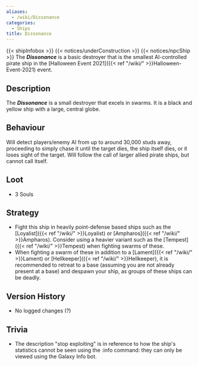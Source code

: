 ```yaml
---
aliases:
  - /wiki/Dissonance
categories:
  - Ships
title: Dissonance
---
```


{{< shipInfobox >}} {{< notices/underConstruction >}} {{< notices/npcShip >}} The **_Dissonance_** is a basic destroyer that is the smallest AI-controlled pirate ship in the [Halloween Event 2021]({{< ref "/wiki/" >}}Halloween-Event-2021) event.

## Description

The **_Dissonance_** is a small destroyer that excels in swarms. It is a black and yellow ship with a large, central globe.

## Behaviour

Will detect players/enemy AI from up to around 30,000 studs away, proceeding to simply chase it until the target dies, the ship itself dies, or it loses sight of the target. Will follow the call of larger allied pirate ships, but cannot call itself.

## Loot

- 3 Souls

## Strategy

- Fight this ship in heavily point-defense based ships such as the [Loyalist]({{< ref "/wiki/" >}}Loyalist) or [Ampharos]({{< ref "/wiki/" >}}Ampharos). Consider using a heavier variant such as the [Tempest]({{< ref "/wiki/" >}}Tempest) when fighting swarms of these.
- When fighting a swarm of these in addition to a [Lament]({{< ref "/wiki/" >}}Lament) or [Hellkeeper]({{< ref "/wiki/" >}}Hellkeeper), it is recommended to retreat to a base (assuming you are not already present at a base) and despawn your ship, as groups of these ships can be deadly.

## Version History

- No logged changes (?)

## Trivia

- The description "stop exploiting" is in reference to how the ship's statistics cannot be seen using the :info command: they can only be viewed using the Galaxy Info bot.
